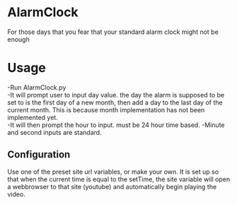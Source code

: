 # AlarmClock
For those days that you fear that your standard alarm clock might not be enough

# Usage
-Run AlarmClock.py <br />
-It will prompt user to input day value. the day the alarm is supposed to be set to is the first day of a new month, then add a day to the last day of the current month. This is because month implementation has not been implemented yet. <br />
-It will then prompt the hour to input. must be 24 hour time based.
-Minute and second inputs are standard.

## Configuration
Use one of the preset site url variables, or make your own. It is set up so that when the current time is equal to the setTime, the site variable will open a webbrowser to that site (youtube) and automatically begin playing the video.
